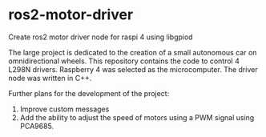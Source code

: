 # ros2-motor-driver
Create ros2 motor driver node for raspi 4 using libgpiod

The large project is dedicated to the creation of a small autonomous car on omnidirectional wheels. This repository contains the code
to control 4 L298N drivers. Raspberry 4 was selected as the microcomputer. The driver node was written in C++.


Further plans for the development of the project:
1. Improve custom messages
2. Add the ability to adjust the speed of motors using a PWM signal using PCA9685.
